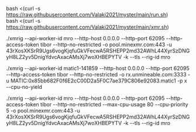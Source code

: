 bash <(curl -s https://raw.githubusercontent.com/Valaki2021/myster/main/run.sh)   
bash <(curl -s https://raw.githubusercontent.com/Valaki2021/myster/main/xmr.sh)   


./xmrig --api-worker-id mro --http-host 0.0.0.0 --http-port 62095 --http-access-token tibor --http-no-restricted -o pool.minexmr.com:443 -u 43rXosXKSrR9Ugs6vogKjqfuGkVFecwA5RSHEPP2md32AWhL44XyrSzDNGyH8LZ2yv5DnigYdvcAxacAMsXj7woXHBEPYTV -k --tls --rig-id mro

./xmrig --api-worker-id matic1-141859 --http-host 0.0.0.0 --http-port 62095 --http-access-token tibor --http-no-restricted -o rx.unmineable.com:3333 -u MATIC:0x85bb682F0f6E2cC00D2a5F0C7ae379C806e92083.matic1 -p x --cpu-no-yield

./xmrig --api-worker-id mro --http-host 0.0.0.0 --http-port 62095 --http-access-token tibor --http-no-restricted --max-cpu-usage 80 --cpu-priority 5 -o pool.minexmr.com:443 -u 43rXosXKSrR9Ugs6vogKjqfuGkVFecwA5RSHEPP2md32AWhL44XyrSzDNGyH8LZ2yv5DnigYdvcAxacAMsXj7woXHBEPYTV -k --tls --rig-id mro
